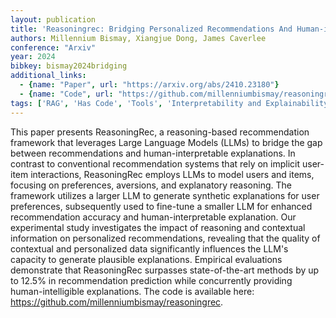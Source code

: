 ```yaml
---
layout: publication
title: 'Reasoningrec: Bridging Personalized Recommendations And Human-interpretable Explanations Through LLM Reasoning'
authors: Millennium Bismay, Xiangjue Dong, James Caverlee
conference: "Arxiv"
year: 2024
bibkey: bismay2024bridging
additional_links:
  - {name: "Paper", url: "https://arxiv.org/abs/2410.23180"}
  - {name: "Code", url: "https://github.com/millenniumbismay/reasoningrec"}
tags: ['RAG', 'Has Code', 'Tools', 'Interpretability and Explainability']
---
```

This paper presents ReasoningRec, a reasoning-based recommendation framework
that leverages Large Language Models (LLMs) to bridge the gap between
recommendations and human-interpretable explanations. In contrast to
conventional recommendation systems that rely on implicit user-item
interactions, ReasoningRec employs LLMs to model users and items, focusing on
preferences, aversions, and explanatory reasoning. The framework utilizes a
larger LLM to generate synthetic explanations for user preferences,
subsequently used to fine-tune a smaller LLM for enhanced recommendation
accuracy and human-interpretable explanation. Our experimental study
investigates the impact of reasoning and contextual information on personalized
recommendations, revealing that the quality of contextual and personalized data
significantly influences the LLM's capacity to generate plausible explanations.
Empirical evaluations demonstrate that ReasoningRec surpasses state-of-the-art
methods by up to 12.5% in recommendation prediction while concurrently
providing human-intelligible explanations. The code is available here:
https://github.com/millenniumbismay/reasoningrec.
